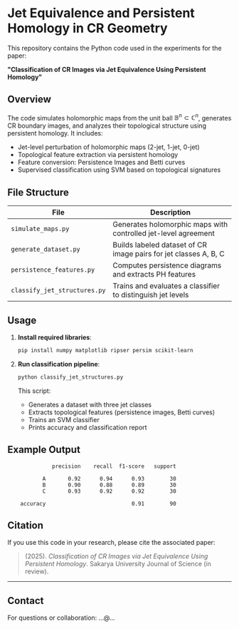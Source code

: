 
# Jet Equivalence and Persistent Homology in CR Geometry

This repository contains the Python code used in the experiments for the paper:

**"Classification of CR Images via Jet Equivalence Using Persistent Homology"**  



## Overview

The code simulates holomorphic maps from the unit ball $\mathbb{B}^n \subset \mathbb{C}^n$, generates CR boundary images, and analyzes their topological structure using persistent homology. It includes:

- Jet-level perturbation of holomorphic maps (2-jet, 1-jet, 0-jet)
- Topological feature extraction via persistent homology
- Feature conversion: Persistence Images and Betti curves
- Supervised classification using SVM based on topological signatures


## File Structure

| File | Description |
|------|-------------|
| `simulate_maps.py` | Generates holomorphic maps with controlled jet-level agreement |
| `generate_dataset.py` | Builds labeled dataset of CR image pairs for jet classes A, B, C |
| `persistence_features.py` | Computes persistence diagrams and extracts PH features |
| `classify_jet_structures.py` | Trains and evaluates a classifier to distinguish jet levels |


## Usage

1. **Install required libraries**:
   ```bash
   pip install numpy matplotlib ripser persim scikit-learn
   ```

2. **Run classification pipeline**:
   ```bash
   python classify_jet_structures.py
   ```

   This script:
   - Generates a dataset with three jet classes
   - Extracts topological features (persistence images, Betti curves)
   - Trains an SVM classifier
   - Prints accuracy and classification report


## Example Output

```
              precision    recall  f1-score   support

           A       0.92      0.94      0.93        30
           B       0.90      0.88      0.89        30
           C       0.93      0.92      0.92        30

    accuracy                           0.91        90
```

##  Citation

If you use this code in your research, please cite the associated paper:

> (2025). *Classification of CR Images via Jet Equivalence Using Persistent Homology*. Sakarya University Journal of Science (in review).

---

## Contact

For questions or collaboration:  ...@...
